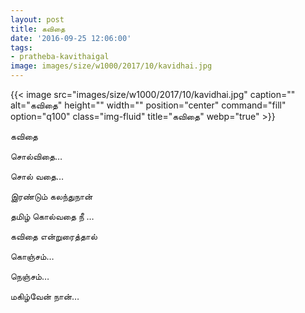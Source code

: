 ```yaml
---
layout: post
title: கவிதை
date: '2016-09-25 12:06:00'
tags:
- pratheba-kavithaigal
image: images/size/w1000/2017/10/kavidhai.jpg
---
```


{{< image src="images/size/w1000/2017/10/kavidhai.jpg" caption="" alt="கவிதை" height="" width="" position="center" command="fill" option="q100" class="img-fluid" title="கவிதை"  webp="true"  >}}


கவிதை

சொல்விதை…  

சொல் வதை…  

இரண்டும் கலந்துநான்  

தமிழ் கொல்வதை நீ …  

கவிதை என்றுரைத்தால்  

கொஞ்சம்…  

நெஞ்சம்…  

மகிழ்வேன் நான்…
